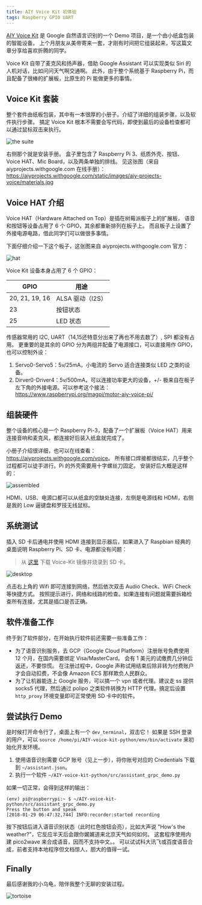 ```yaml
---
title: AIY Voice Kit 初体验
tags: Raspberry GPIO UART
---
```


[AIY Voice Kit][voice] 是 Google 自然语言识别的一个 Demo 项目，是一个由小纸盒包装的智能设备。
上个月朋友从美帝寄来一套，才刚有时间把它组装起来，写这篇文章分享给喜欢折腾的同学。

Voice Kit 自带了麦克风和扬声器，借助 Google Assistant 可以实现类似 Siri 的人机对话，比如问问天气啊交通啊。
此外，由于整个系统基于 Raspberry Pi，而且配备了很棒的扩展板，比原生的 Pi 能做更多的事情。

<!--more-->

## Voice Kit 套装

整个套件由纸板包装，其中有一本很厚的小册子。介绍了详细的组装步骤，以及软件执行步骤。
搞定 Voice Kit 根本不需要会写代码，即使到最后的设备检查都可以通过鼠标双击来执行。

![the suite](/assets/img/blog/iot/the-suite@2x.jpg)

右侧那个就是安装手册。
盒子里包含了 Raspberry Pi 3、纸质外壳、按钮、Voice HAT、Mic Board，以及两条单独的排线。
见这张图（来自 aiyprojects.withgoogle.com 在线手册）：<https://aiyprojects.withgoogle.com/static/images/aiy-projects-voice/materials.jpg>

## Voice HAT 介绍

Voice HAT（Hardware Attached on Top）是插在树莓派板子上的扩展板，
语音和按钮等设备占用了 6 个 GPIO，其余都重新排列在板子上。
而且板子上设置了外接电源电路，借此同学们可以做很多事情。

下面仔细介绍一下这个板子，这张图来自 aiyprojects.withgoogle.com 官方：

![hat](/assets/img/blog/iot/sensors.jpg)

Voice Kit 设备本身占用了 6 个 GPIO：

GPIO | 用途
--- | ---
20, 21, 19, 16 | ALSA 驱动（I2S）
23	| 按钮状态
25	| LED 状态

传感器常用的 I2C, UART（14,15还特意分出来了再也不用去数了）, SPI 都没有占用。
更重要的是其余的 GPIO 分为两组并配备了电源接口，可以直接用作 GPIO，也可以控制外设：

1. Servo0-Servo5：5v/25mA，小电流的 Servo 适合连接类似 LED 之类的设备。 
2. Dirver0-Driver4：5v/500mA，可以连接功率更大的设备，+/- 极来自在板子左下角的外接电源。可以参考这个接法：<https://www.raspberrypi.org/magpi/motor-aiy-voice-pi/>

## 组装硬件

整个设备的核心是一个 Raspberry Pi-3，配备了一个扩展板（Voice HAT）用来连接音响和麦克风，都连接好后装入纸盒就完成了。

小册子介绍很详细，也可以在线查看： <https://aiyprojects.withgoogle.com/voice>。
所有接口焊接都很结实，几乎整个过程都可以徒手进行。Pi 的外壳需要用十字螺丝刀固定。
安装好后大概是这样的：

![assembled](/assets/img/blog/iot/assembled@2x.jpg)

HDMI、USB、电源口都可以从纸盒的空缺处连接，左侧是电源线和 HDMI，右侧是我的 Low 逼键盘和罗技无线鼠标。

## 系统测试

插入 SD 卡后通电并使用 HDMI 连接到显示器后，如果进入了 Raspbian 经典的桌面说明 Raspberry Pi、SD 卡、电源都没有问题：

> 从 [这里](https://dl.google.com/dl/aiyprojects/vision/aiyprojects-2018-01-03.img.xz) 下载 Voice-Kit 镜像并烧录到 SD 卡。

![desktop](/assets/img/blog/iot/workspace@2x.jpg)

点击右上角的 Wifi 即可连接到网络，然后依次双击 Audio Check、WiFi Check 等快捷方式。
按照提示进行，网络和线路的检查。如果连接有问题就需要拆箱检查所有连接，尤其是插口是否正确。

## 软件准备工作

终于到了软件部分，在开始执行软件前还需要一些准备工作：

* 为了语音识别服务，去 GCP（Google Cloud Platform）注册账号免费使用 12 个月，在国内需要绑定 Visa/MasterCard。
    会有 1 美元的试缴费几分钟后返还，不要惊慌。
    在注册过程中，Google 声称试用结束后除非转为付费账户才会自动扣费，不会像 Amazon ECS 那样欺负人民群众。
* 为了让机器能连上 Google 服务，可以搞一个 vpn 或者代理。建议走 ss 提供 socks5 代理，然后通过 polipo 之类软件转换为 HTTP 代理。搞定后设置 `http_proxy` 环境变量即可正常使用 SD 卡中的软件。

## 尝试执行 Demo

是时候打开命令行了，桌面上有一个 `dev_terminal`，双击它！
如果是 SSH 登录的用户，可以 `source /home/pi/AIY-voice-kit-python/env/bin/activate` 来初始化开发环境。

1. 使用语音识别需要 GCP 账号（见上一步），将你账号对应的 Credentials 下载到 `~/assistant.json`。
2. 执行一个软件 `~/AIY-voice-kit-python/src/assistant_grpc_demo.py`

如果一切正常，会得到这样的输出：

```
(env) pi@raspberrypi:~ $ ~/AIY-voice-kit-python/src/assistant_grpc_demo.py
Press the button and speak
[2018-01-29 06:47:32,744] INFO:recorder:started recording
```

按下按钮后进入语音识别状态（此时红色按钮会亮），比如大声说 "How's the weather?"，它反应半天后会跟你娓娓道来北京天气如何如何。
这套程序使用内建 pico2wave 来合成语音，因而不支持中文。。
可以试试科大讯飞或百度语音合成，前者支持本地程序但文档惊人，胆大的值得一试。

## Finally

最后感谢我的小乌龟，陪伴我整个无聊的安装过程。

![tortoise](/assets/img/blog/iot/tortoise@2x.jpg)

[voice]: https://aiyprojects.withgoogle.com/voice
